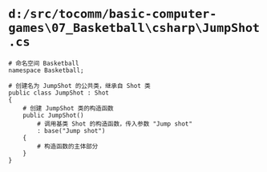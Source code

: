 # `d:/src/tocomm/basic-computer-games\07_Basketball\csharp\JumpShot.cs`

```
# 命名空间 Basketball
namespace Basketball;

# 创建名为 JumpShot 的公共类，继承自 Shot 类
public class JumpShot : Shot
{
    # 创建 JumpShot 类的构造函数
    public JumpShot()
        # 调用基类 Shot 的构造函数，传入参数 "Jump shot"
        : base("Jump shot")
    {
        # 构造函数的主体部分
    }
}
```